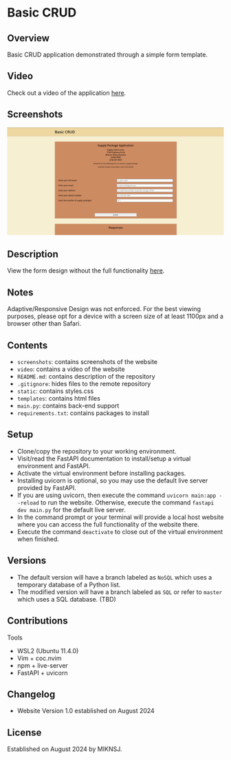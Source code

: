 # Basic CRUD

## Overview
Basic CRUD application demonstrated through a simple form template.

## Video
Check out a video of the application [here](https://youtu.be/GCnkCVpzLcI).

## Screenshots
![website](screenshots/basic_crud_app.png)

## Description
View the form design without the full functionality [here](https://miknsj.github.io/basic-crud/templates/index.html).

## Notes
Adaptive/Responsive Design was not enforced. For the best viewing purposes, please opt for a device with  a screen size of at least 1100px and a
browser other than Safari.

## Contents
- ```screenshots```: contains screenshots of the website
- ```video```: contains a video of the website
- ```README.md```: contains description of the repository
- ```.gitignore```: hides files to the remote repository
- ```static```: contains styles.css
- ```templates```: contains html files
- ```main.py```: contains back-end support
- ```requirements.txt```: contains packages to install

## Setup
- Clone/copy the repository to your working environment.
- Visit/read the FastAPI documentation to install/setup a virtual environment and FastAPI.
- Activate the virtual environment before installing packages.
- Installing uvicorn is optional, so you may use the default live server provided by FastAPI.
- If you are using uvicorn, then execute the command ```uvicorn main:app --reload``` to run the website. Otherwise, execute the
  command ```fastapi dev main.py``` for the default live server.
- In the command prompt or your terminal will provide a local host website where you can access the full functionality
  of the website there.
- Execute the command ```deactivate``` to close out of the virtual environment when finished.

## Versions
- The default version will have a branch labeled as ```NoSQL``` which uses a temporary database of a Python list.
- The modified version will have a branch labeled as ```SQL``` or refer to ```master``` which uses a SQL database. (TBD)

## Contributions
Tools

- WSL2 (Ubuntu 11.4.0)
- Vim + coc.nvim
- npm + live-server
- FastAPI + uvicorn

## Changelog
- Website Version 1.0 established on August 2024

## License
Established on August 2024 by MIKNSJ.
